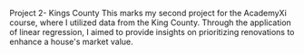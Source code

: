 Project 2- Kings County
This marks my second project for the AcademyXi course, where I utilized data from the King County. Through the application of linear regression, I aimed to provide insights on prioritizing renovations to enhance a house's market value.
